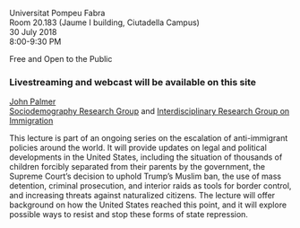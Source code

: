 Universitat Pompeu Fabra  
Room 20.183 (Jaume I building, Ciutadella Campus)  
30 July 2018  
8:00-9:30 PM

Free and Open to the Public

### Livestreaming and webcast will be available on this site

[John Palmer](http://johnrbpalmer.com)  
[Sociodemography Research Group](https://www.upf.edu/web/demosoc) and [Interdisciplinary Research Group on Immigration](https://www.upf.edu/web/gritim)

This lecture is part of an ongoing series on the escalation of anti-immigrant policies around the world. It will provide updates on legal and political developments in the United States, including the situation of thousands of children forcibly separated from their parents by the government, the Supreme Court’s decision to uphold Trump’s Muslim ban, the use of mass detention, criminal prosecution, and interior raids as tools for border control, and increasing threats against naturalized citizens. The lecture will offer background on how the United States reached this point, and it will explore possible ways to resist and stop these forms of state repression. 


